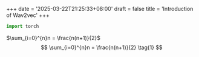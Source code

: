 +++
date = '2025-03-22T21:25:33+08:00'
draft = false
title = 'Introduction of Wav2vec'
+++
```python
import torch
```
$\sum_{i=0}^{n}n = \frac{n(n+1)}{2}$
$$
\sum_{i=0}^{n}n = \frac{n(n+1)}{2} \tag{1}
$$